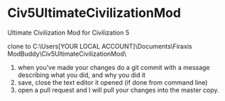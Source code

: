 # Civ5UltimateCivilizationMod
Ultimate Civilization Mod for Civilization 5

clone to C:\Users\[YOUR LOCAL ACCOUNT]\Documents\Firaxis ModBuddy\Civ5UltimateCivilizationMod\

1. when you've made your changes do a git commit with a message describing what you did, and why you did it 
3. save, close the text editor it opened (if done from command line)
4. open a pull request and I will pull your changes into the master copy.
